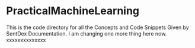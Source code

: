 # PracticalMachineLearning
This is the code directory for all the Concepts and Code Snippets Given by SentDex Documentation.
I am changing one more thing here now.
xxxxxxxxxxxxxx